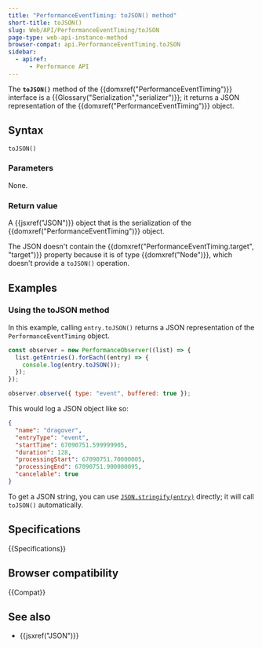 ```yaml
---
title: "PerformanceEventTiming: toJSON() method"
short-title: toJSON()
slug: Web/API/PerformanceEventTiming/toJSON
page-type: web-api-instance-method
browser-compat: api.PerformanceEventTiming.toJSON
sidebar:
  - apiref:
      - Performance API
---
```


The **`toJSON()`** method of the {{domxref("PerformanceEventTiming")}} interface is a {{Glossary("Serialization","serializer")}}; it returns a JSON representation of the {{domxref("PerformanceEventTiming")}} object.

## Syntax

```js-nolint
toJSON()
```

### Parameters

None.

### Return value

A {{jsxref("JSON")}} object that is the serialization of the {{domxref("PerformanceEventTiming")}} object.

The JSON doesn't contain the {{domxref("PerformanceEventTiming.target", "target")}} property because it is of type {{domxref("Node")}}, which doesn't provide a `toJSON()` operation.

## Examples

### Using the toJSON method

In this example, calling `entry.toJSON()` returns a JSON representation of the `PerformanceEventTiming` object.

```js
const observer = new PerformanceObserver((list) => {
  list.getEntries().forEach((entry) => {
    console.log(entry.toJSON());
  });
});

observer.observe({ type: "event", buffered: true });
```

This would log a JSON object like so:

```json
{
  "name": "dragover",
  "entryType": "event",
  "startTime": 67090751.599999905,
  "duration": 128,
  "processingStart": 67090751.70000005,
  "processingEnd": 67090751.900000095,
  "cancelable": true
}
```

To get a JSON string, you can use [`JSON.stringify(entry)`](/en-US/docs/Web/JavaScript/Reference/Global_Objects/JSON/stringify) directly; it will call `toJSON()` automatically.

## Specifications

{{Specifications}}

## Browser compatibility

{{Compat}}

## See also

- {{jsxref("JSON")}}

